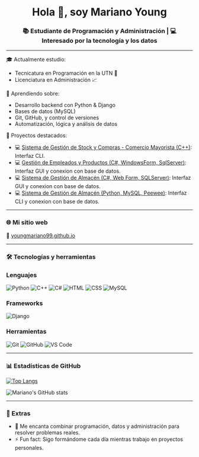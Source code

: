 <h1 align="center">Hola 👋, soy Mariano Young</h1>
<h3 align="center">📚 Estudiante de Programación y Administración | 💻 Interesado por la tecnología y los datos</h3>

---

🎓 Actualmente estudio:

- Tecnicatura en Programación en la UTN 📘
- Licenciatura en Administración 📈

🧠 Aprendiendo sobre:
- Desarrollo backend con Python & Django
- Bases de datos (MySQL)
- Git, GitHub, y control de versiones
- Automatización, lógica y análisis de datos

🌱 Proyectos destacados:
- 💻 [Sistema de Gestión de Stock y Compras - Comercio Mayorista (C++)](https://github.com/youngmariano99/sistema_gestion_mayorista.git): Interfaz CLI.
- 💻 [Gestión de Empleados y Productos (C#, WindowsForm, SqlServer)](https://github.com/youngmariano99/sistema_gestion_mayorista): Interfaz GUI y conexion con base de datos.
- 💻 [Sistema de Gestión de Almacén (C#, Web Form, SQLServer)](https://github.com/youngmariano99/SistemaGestionWebForm.git): Interfaz GUI y conexion con base de datos.
- 💻 [Sistema de Gestión de Almacén (Python, MySQL, Peewee)](https://github.com/youngmariano99/sistema_gestion_mayorista): Interfaz CLI y conexion con base de datos.


---

### 🌐 Mi sitio web
🔗 [youngmariano99.github.io](https://youngmariano99.github.io/)

---

### 🛠️ Tecnologías y herramientas

### Lenguajes
![Python](https://img.shields.io/badge/Python-3670A0?style=for-the-badge&logo=python&logoColor=fff)
![C++](https://img.shields.io/badge/C%2B%2B-00599C?style=for-the-badge&logo=c%2B%2B&logoColor=white)
![C#](https://img.shields.io/badge/C%23-239120?style=for-the-badge&logo=c-sharp&logoColor=white)
![HTML](https://img.shields.io/badge/HTML5-E34F26?style=for-the-badge&logo=html5&logoColor=white)
![CSS](https://img.shields.io/badge/CSS3-1572B6?style=for-the-badge&logo=css3&logoColor=white)
![MySQL](https://img.shields.io/badge/MySQL-00758F?style=for-the-badge&logo=mysql&logoColor=white)
### Frameworks
![Django](https://img.shields.io/badge/Django-092E20?style=for-the-badge&logo=django&logoColor=white)

### Herramientas

![Git](https://img.shields.io/badge/Git-F05032?style=for-the-badge&logo=git&logoColor=white)
![GitHub](https://img.shields.io/badge/GitHub-100000?style=for-the-badge&logo=github&logoColor=white)
![VS Code](https://img.shields.io/badge/VS%20Code-007ACC?style=for-the-badge&logo=visual%20studio%20code&logoColor=white)


---

### 📊 Estadísticas de GitHub

[![Top Langs](https://github-readme-stats.vercel.app/api/top-langs/?username=youngmariano99&layout=compact&theme=tokyonight)](https://github.com/anuraghazra/github-readme-stats)

![Mariano's GitHub stats](https://github-readme-stats.vercel.app/api?username=youngmariano99&show_icons=true&theme=tokyonight)

---

### 🧩 Extras

- 💬 Me encanta combinar programación, datos y administración para resolver problemas reales.
- ⚡ Fun fact: Sigo formándome cada día mientras trabajo en proyectos personales.

